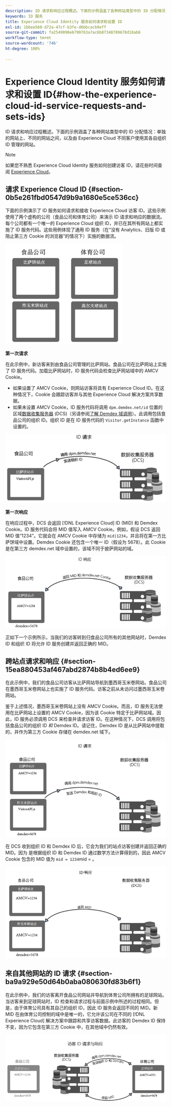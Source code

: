 ```yaml
---
description: ID 请求和响应过程概述。下面的示例涵盖了各种网站类型中的 ID 分配情况：单独的网站上、不同的网站之间，以及由 Experience Cloud 不同客户使用其各自组织 ID 管理的网站。
keywords: ID 服务
title: Experience Cloud Identity 服务如何请求和设置 ID
exl-id: 1bbee560-d72a-47cf-b3fe-d6bbcacb9eff
source-git-commit: fa2549090e6790763a7ac6b87348789678d18ab6
workflow-type: tm+mt
source-wordcount: '746'
ht-degree: 100%

---
```


# Experience Cloud Identity 服务如何请求和设置 ID{#how-the-experience-cloud-id-service-requests-and-sets-ids}

ID 请求和响应过程概述。下面的示例涵盖了各种网站类型中的 ID 分配情况：单独的网站上、不同的网站之间，以及由 Experience Cloud 不同客户使用其各自组织 ID 管理的网站。

>[!NOTE]
>
>如果您不熟悉 Experience Cloud Identity 服务如何创建访客 ID，请花些时间查阅 [Experience Cloud](../introduction/cookies.md)。

## 请求 Experience Cloud ID {#section-0b5e261fbd0547d9b9a1680e5ce536cc}

下面的示例演示了 ID 服务如何请求和接收 Experience Cloud 访客 ID。这些示例使用了两个虚构的公司（食品公司和体育公司）来演示 ID 请求和响应的数据流。每个公司都有一个唯一的 Experience Cloud 组织 ID，并已在其所有网站上都实施了 ID 服务代码。这些用例体现了通用 ID 服务（在“没有 Analytics、旧版 ID 或阻止第三方 Cookie 的浏览器”的情况下）实施的数据流。

![](assets/sample_sites.png)

**第一次请求**

在此示例中，新访客来到由食品公司管理的比萨网站。食品公司在比萨网站上实施了 ID 服务代码。加载比萨网站时，ID 服务代码会检查比萨网站域中的 AMCV Cookie。

* 如果设置了 AMCV Cookie，则网站访客将具有 Experience Cloud ID。在这种情况下，Cookie 会跟踪访客并与其他 Experience Cloud 解决方案共享数据。
* 如果未设置 AMCV Cookie，ID 服务代码将调用 `dpm.demdex.net/id` 位置的区域[数据收集服务器](https://experienceleague.adobe.com/docs/analytics/technotes/rdc/regional-data-collection.html?lang=zh-Hans) (DCS)（另请参阅[了解 Demdex 域调用](https://experienceleague.adobe.com/docs/audience-manager/user-guide/reference/demdex-calls.html?lang=zh-Hans)）。此调用包括食品公司的组织 ID。组织 ID 是在 ID 服务代码的 `Visitor.getInstance` 函数中设置的。

![](assets/request1.png)

**第一次响应**

在响应过程中，DCS 会返回 [!DNL Experience Cloud] ID (MID) 和 Demdex Cookie。ID 服务代码会将 MID 值写入 AMCV Cookie。例如，假设 DCS 返回 MID 值“1234”。它就会在 AMCV Cookie 中存储为 `mid|1234`，并且将在第一方比萨饼域中设置。Demdex Cookie 还包含一个唯一 ID（假设为 5678）。此 Cookie 是在第三方 demdex.net 域中设置的，该域不同于披萨网站的域。

![](assets/response1.png)

正如下一个示例所示，当我们的访客转到归食品公司所有的其他网站时，Demdex ID 和组织 ID 将允许 ID 服务创建并返回正确的 MID。

## 跨站点请求和响应 {#section-15ea880453af467abd2874b8b4ed6ee9}

在此示例中，我们的食品公司访客从比萨网站导航到墨西哥玉米卷网站。食品公司在墨西哥玉米卷网站上也实施了 ID 服务代码。访客之前从未访问过墨西哥玉米卷网站。

鉴于上述情况，墨西哥玉米卷网站上没有 AMCV Cookie。而且，ID 服务无法使用在比萨网站上设置的 AMCV Cookie，因为该 Cookie 特定于比萨网站域。因此，ID 服务必须调用 DCS 来检查并请求访客 ID。在这种情况下，DCS 调用将包括食品公司的组织 ID *和* Demdex ID。请记住，Demdex ID 是从比萨网站中提取的，并作为第三方 Cookie 存储在 demdex.net 域下。

![](assets/request2.png)

在 DCS 收到组织 ID 和 Demdex ID 后，它会为我们的站点访客创建并返回正确的 MID。因为 是根据组织 ID 和 Demdex ID 通过数学方法计算得到的，因此 AMCV Cookie 包含的 MID 值为 `mid = 1234`mid = 。

![](assets/response2.png)

## 来自其他网站的 ID 请求 {#section-ba9a929e50d64b0aba080630fd83b6f1}

在此示例中，我们的访客离开食品公司网站并导航到体育公司所拥有的足球网站。当访客来到足球网站时，ID 检查和请求过程与前面示例中所述的过程相同。但是，由于体育公司具有其自己的组织 ID，因此 ID 服务会返回不同的 MID。新 MID 在由体育公司控制的域中是唯一的，它允许该公司在不同的 [!DNL Experience Cloud] 解决方案中跟踪和共享访客数据。此访客的 Demdex ID 保持不变，因为它包含在第三方 Cookie 中，在其他域中仍然有效。

![](assets/req_resp.png)
